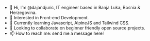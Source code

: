- 👋 Hi, I’m @dajandjuric, IT engineer based in Banja Luka, Bosnia & Herzegovina.
- 👀 Interested in Front-end Development.
- 🌱 Currently learning Javascript, AlpineJS and Tailwind CSS.
- 💞️ Looking to collaborate on beginner friendly open source projects.
- 📫 How to reach me: send me a message here!

<!---
dajandjuric/dajandjuric is a ✨ special ✨ repository because its `README.md` (this file) appears on your GitHub profile.
You can click the Preview link to take a look at your changes.
--->
